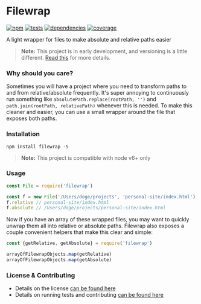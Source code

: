 # Filewrap

[![npm](http://img.shields.io/npm/v/filewrap.svg?style=flat)](https://badge.fury.io/js/filewrap) [![tests](http://img.shields.io/travis/static-dev/filewrap/master.svg?style=flat)](https://travis-ci.org/static-dev/filewrap) [![dependencies](http://img.shields.io/david/static-dev/filewrap.svg?style=flat)](https://david-dm.org/static-dev/filewrap) [![coverage](http://img.shields.io/coveralls/static-dev/filewrap.svg?style=flat)](https://coveralls.io/github/static-dev/filewrap)

A light wrapper for files to make absolute and relative paths easier

> **Note:** This project is in early development, and versioning is a little different. [Read this](http://markup.im/#q4_cRZ1Q) for more details.

### Why should you care?

Sometimes you will have a project where you need to transform paths to and from relative/absolute frequently. It's super annoying to continuously run something like `absolutePath.replace(rootPath, '')` and `path.join(rootPath, relativePath)` whenever this is needed. To make this cleaner and easier, you can use a small wrapper around the file that exposes both paths.

### Installation

`npm install filewrap -S`

> **Note:** This project is compatible with node v6+ only

### Usage

```js
const File = require('filewrap')

const f = new File('/Users/doge/projects', 'personal-site/index.html')
f.relative // personal-site/index.html
f.absolute // /Users/doge/projects/personal-site/index.html
```

Now if you have an array of these wrapped files, you may want to quickly unwrap them all into relative or absolute paths. Filewrap also exposes a couple convenient helpers that make this clear and simple:

```js
const {getRelative, getAbsolute} = require('filewrap')

arrayOfFilewrapObjects.map(getRelative)
arrayOfFilewrapObjects.map(getAbsolute)
```

### License & Contributing

- Details on the license [can be found here](LICENSE.md)
- Details on running tests and contributing [can be found here](contributing.md)

